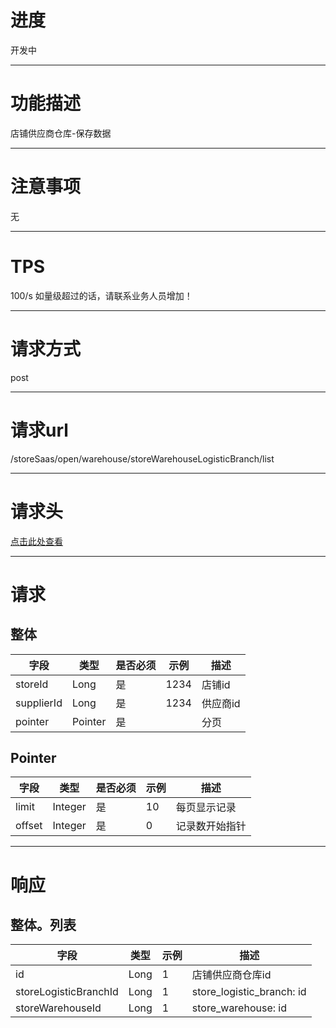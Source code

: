 # 进度
开发中

---

# 功能描述
店铺供应商仓库-保存数据

---

# 注意事项
无

---

# TPS
100/s 如量级超过的话，请联系业务人员增加！

---

# 请求方式
post

---

# 请求url
/storeSaas/open/warehouse/storeWarehouseLogisticBranch/list

---

# 请求头
[点击此处查看](../../../请求头部及签名方式.md)

---

# 请求
## 整体
| 字段            | 类型         |是否必须| 示例                            | 描述                              | 
| -------------- | ------------ | ---- | ------------------------------- | --------------------------------- |
| storeId        | Long         | 是   | 1234                             | 店铺id                             |
| supplierId     | Long         | 是   | 1234                             | 供应商id                           |
| pointer        | Pointer      | 是   |                                  | 分页                               |


## Pointer
| 字段            | 类型         |是否必须| 示例                            | 描述                              | 
| -------------- | ------------ | ---- | ------------------------------- | --------------------------------- |
| limit          | Integer      |  是  | 10                              | 每页显示记录                       |
| offset         | Integer      |  是  | 0                               | 记录数开始指针                     |

---

# 响应
## 整体。列表
| 字段            | 类型         | 示例                              | 描述                               | 
| -------------- | ------------ | -------------------------------- | --------------------------------- |
| id             | Long         | 1                                | 店铺供应商仓库id                    |
| storeLogisticBranchId | Long  | 1                                | store_logistic_branch: id         |
| storeWarehouseId | Long       | 1                                | store_warehouse: id               |
